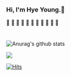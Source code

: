 ### Hi, I'm Hye Young.👋

🌱 🌱 🌱 🌱 🌱 🌱 🌱 🌱 🌱 🌱 🌱 


#

![Anurag's github stats](https://github-readme-stats.vercel.app/api?username=HanHoing&show_icons=true&theme=vue)
  
<a href="s">
  <img src="https://github-readme-stats.vercel.app/api/top-langs/?username=HanHoing&exclude_repo=dkssud8150.github.io&layout=compact&theme=vue" />
</a>

[![Hits](https://hits.seeyoufarm.com/api/count/incr/badge.svg?url=https%3A%2F%2Fgithub.com%2Fdkssud8150%2F&count_bg=%232AB4E5D6&title_bg=%23555555&icon=&icon_color=%23E7E7E7&title=views&edge_flat=false)](https://hits.seeyoufarm.com)

